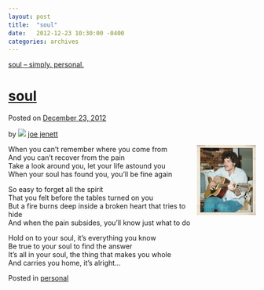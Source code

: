 ```yaml
---
layout: post
title:  "soul"
date:   2012-12-23 10:30:00 -0400
categories: archives
---
```

[soul – simply. personal.](https://simply.personal.jenett.org/soul/)

# [soul](https://simply.personal.jenett.org/soul/ "Permalink to soul")

Posted on [December 23, 2012](https://simply.personal.jenett.org/soul/ "10:30 am")

by ![](https://secure.gravatar.com/avatar/0bf0445b4e4b39f830b186b7e23195a1?s=40&d=identicon&r=pg) [joe jenett](https://simply.personal.jenett.org/author/admin/ "View all posts by joe jenett")

<img src="/images/soul.jpg" alt="soul" style="position:relative;float:right;"/>  

When you can’t remember where you come from  
And you can’t recover from the pain  
Take a look around you, let your life astound you  
When your soul has found you, you’ll be fine again

So easy to forget all the spirit  
That you felt before the tables turned on you  
But a fire burns deep inside a broken heart that tries to hide  
And when the pain subsides, you’ll know just what to do

Hold on to your soul, it’s everything you know  
Be true to your soul to find the answer  
It’s all in your soul, the thing that makes you whole  
And carries you home, it’s alright…

Posted in [personal](https://simply.personal.jenett.org/category/personal/)
